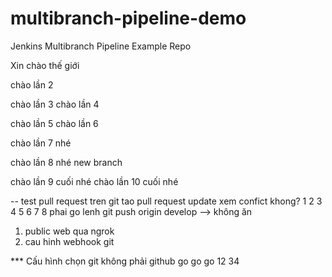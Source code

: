 # multibranch-pipeline-demo
Jenkins Multibranch Pipeline Example Repo
 
Xin chào thế giới

chào lần 2

chào lần 3
chào lần 4

chào lần 5
chào lần 6

chào lần 7 nhé

chào lần 8 nhé new branch

chào lần 9 cuối nhé 
chào lần 10 cuối nhé 

-- test pull request
tren git tao pull request update xem confict khong?
1
2
3
4
5
6
7
8
phai go lenh git push origin develop --> không ăn

1. public web qua ngrok
2. cau hinh webhook git


*** Cấu hình chọn git không phải github
go go go 
12
34

